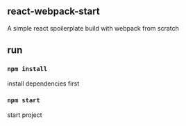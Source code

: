 ## react-webpack-start
A simple react spoilerplate build with webpack from scratch

## run 
### `npm install`
install dependencies first
### `npm start`
start project
